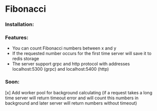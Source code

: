 # Fibonacci

### **Installation**:
    
### **Features**:
 * You can count Fibonacci numbers between x and y 
 * If the requested number occurs for the first time server will save it to redis storage
 * The server support grpc and http protocol with addresses localhost:5300 (grpc) and localhost:5400 (http)

### **Soon**:
 [x] Add worker pool for background calculating (if a request takes a long time server will return 
 timeout error and will count this numbers in background and later server will return numbers without timeout)
